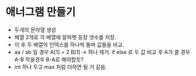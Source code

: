 # 애너그램 만들기
- 두개의 문자열 생성
- 배열 2개로 각 배열에 알파벳 등장 갯수를 저장.
- 이 후 두 배열의 인덱스를 하나씩 돌며 값들을 비교.
- aa / ab 일 경우 A[1] = 2 B[1] -> 하나 제거.
if else 로 두 값 비교 후 A가 클 경우 A-B 작을경우 B-A로 해야할듯?
- int 하나 두고 max 처럼 더하면 될 거 같음.